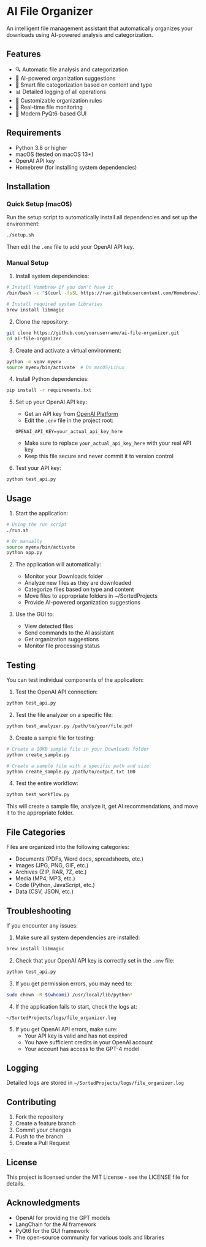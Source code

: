 # AI File Organizer

An intelligent file management assistant that automatically organizes your downloads using AI-powered analysis and categorization.

## Features

- 🔍 Automatic file analysis and categorization
- 🤖 AI-powered organization suggestions
- 📁 Smart file categorization based on content and type
- 📊 Detailed logging of all operations
- 🎯 Customizable organization rules
- 🔄 Real-time file monitoring
- 📱 Modern PyQt6-based GUI

## Requirements

- Python 3.8 or higher
- macOS (tested on macOS 13+)
- OpenAI API key
- Homebrew (for installing system dependencies)

## Installation

### Quick Setup (macOS)

Run the setup script to automatically install all dependencies and set up the environment:

```bash
./setup.sh
```

Then edit the `.env` file to add your OpenAI API key.

### Manual Setup

1. Install system dependencies:
```bash
# Install Homebrew if you don't have it
/bin/bash -c "$(curl -fsSL https://raw.githubusercontent.com/Homebrew/install/HEAD/install.sh)"

# Install required system libraries
brew install libmagic
```

2. Clone the repository:
```bash
git clone https://github.com/yourusername/ai-file-organizer.git
cd ai-file-organizer
```

3. Create and activate a virtual environment:
```bash
python -m venv myenv
source myenv/bin/activate  # On macOS/Linux
```

4. Install Python dependencies:
```bash
pip install -r requirements.txt
```

5. Set up your OpenAI API key:
   - Get an API key from [OpenAI Platform](https://platform.openai.com/api-keys)
   - Edit the `.env` file in the project root:
   ```
   OPENAI_API_KEY=your_actual_api_key_here
   ```
   - Make sure to replace `your_actual_api_key_here` with your real API key
   - Keep this file secure and never commit it to version control

6. Test your API key:
```bash
python test_api.py
```

## Usage

1. Start the application:
```bash
# Using the run script
./run.sh

# Or manually
source myenv/bin/activate
python app.py
```

2. The application will automatically:
   - Monitor your Downloads folder
   - Analyze new files as they are downloaded
   - Categorize files based on type and content
   - Move files to appropriate folders in ~/SortedProjects
   - Provide AI-powered organization suggestions

3. Use the GUI to:
   - View detected files
   - Send commands to the AI assistant
   - Get organization suggestions
   - Monitor file processing status

## Testing

You can test individual components of the application:

1. Test the OpenAI API connection:
```bash
python test_api.py
```

2. Test the file analyzer on a specific file:
```bash
python test_analyzer.py /path/to/your/file.pdf
```

3. Create a sample file for testing:
```bash
# Create a 10KB sample file in your Downloads folder
python create_sample.py

# Create a sample file with a specific path and size
python create_sample.py /path/to/output.txt 100
```

4. Test the entire workflow:
```bash
python test_workflow.py
```
This will create a sample file, analyze it, get AI recommendations, and move it to the appropriate folder.

## File Categories

Files are organized into the following categories:
- Documents (PDFs, Word docs, spreadsheets, etc.)
- Images (JPG, PNG, GIF, etc.)
- Archives (ZIP, RAR, 7Z, etc.)
- Media (MP4, MP3, etc.)
- Code (Python, JavaScript, etc.)
- Data (CSV, JSON, etc.)

## Troubleshooting

If you encounter any issues:

1. Make sure all system dependencies are installed:
```bash
brew install libmagic
```

2. Check that your OpenAI API key is correctly set in the `.env` file:
```bash
python test_api.py
```

3. If you get permission errors, you may need to:
```bash
sudo chown -R $(whoami) /usr/local/lib/python*
```

4. If the application fails to start, check the logs at:
```
~/SortedProjects/logs/file_organizer.log
```

5. If you get OpenAI API errors, make sure:
   - Your API key is valid and has not expired
   - You have sufficient credits in your OpenAI account
   - Your account has access to the GPT-4 model

## Logging

Detailed logs are stored in `~/SortedProjects/logs/file_organizer.log`

## Contributing

1. Fork the repository
2. Create a feature branch
3. Commit your changes
4. Push to the branch
5. Create a Pull Request

## License

This project is licensed under the MIT License - see the LICENSE file for details.

## Acknowledgments

- OpenAI for providing the GPT models
- LangChain for the AI framework
- PyQt6 for the GUI framework
- The open-source community for various tools and libraries 